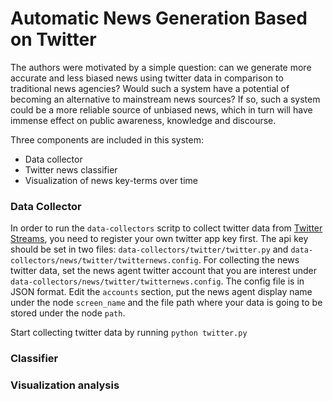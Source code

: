 Automatic News Generation Based on Twitter
=======

The authors were motivated by a simple question: can we generate more accurate and less biased news using twitter data in comparison to traditional news agencies? Would such a system have a potential of becoming an alternative to mainstream news sources? If so, such a system could be a more reliable source of unbiased news, which in turn will have immense effect on public awareness, knowledge and discourse.

Three components are included in this system:
* Data collector
* Twitter news classifier
* Visualization of news key-terms over time

### Data Collector
In order to run the `data-collectors` scritp to collect twitter data from [Twitter Streams](https://dev.twitter.com/streaming/public), you need to register your own twitter app key first. The api key should be set in two files: `data-collectors/twitter/twitter.py` and `data-collectors/news/twitter/twitternews.config`. For collecting the news twitter data, set the news agent twitter account that you are interest under `data-collectors/news/twitter/twitternews.config`. The config file is in JSON format. Edit the `accounts` section, put the news agent display name under the node `screen_name` and the file path where your data is going to be stored under the node `path`.

Start collecting twitter data by running `python twitter.py`

### Classifier


### Visualization analysis


